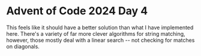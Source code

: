 Advent of Code 2024 Day 4
=========================

This feels like it should have a better solution than what I have implemented here.
There's a variety of far more clever algorithms for string matching, however, those
mostly deal with a linear search -- not checking for matches on diagonals.